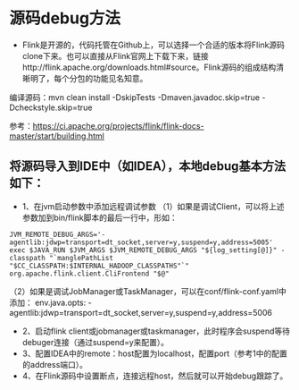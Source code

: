 # 源码debug方法
- Flink是开源的，代码托管在Github上，可以选择一个合适的版本将Flink源码clone下来。也可以直接从Flink官网上下载下来，链接http://flink.apache.org/downloads.html#source。Flink源码的组成结构清晰明了，每个分包的功能见名知意。

编译源码：mvn clean install -DskipTests -Dmaven.javadoc.skip=true -Dcheckstyle.skip=true

参考：https://ci.apache.org/projects/flink/flink-docs-master/start/building.html

## 将源码导入到IDE中（如IDEA），本地debug基本方法如下：

- 1、在jvm启动参数中添加远程调试参数
（1）如果是调试Client，可以将上述参数加到bin/flink脚本的最后一行中，形如：
```aidl
JVM_REMOTE_DEBUG_ARGS='-agentlib:jdwp=transport=dt_socket,server=y,suspend=y,address=5005'
exec $JAVA_RUN $JVM_ARGS $JVM_REMOTE_DEBUG_ARGS "${log_setting[@]}" -classpath "`manglePathList "$CC_CLASSPATH:$INTERNAL_HADOOP_CLASSPATHS"`" org.apache.flink.client.CliFrontend "$@"
```

（2）如果是调试JobManager或TaskManager，可以在conf/flink-conf.yaml中添加：
env.java.opts: -agentlib:jdwp=transport=dt_socket,server=y,suspend=y,address=5006
- 2、启动flink client或jobmanager或taskmanager，此时程序会suspend等待debuger连接（通过suspend=y来配置）。
- 3、配置IDEA中的remote：host配置为localhost，配置port（参考1中的配置的address端口）。
- 4、在Flink源码中设置断点，连接远程host，然后就可以开始debug跟踪了。